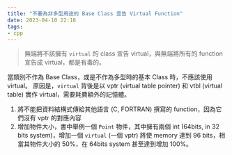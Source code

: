 ```yaml
---
title: "不要為非多型用途的 Base Class 宣告 Virtual Function"
date: 2023-04-10 22:18
tags:
- cpp
---
```


> 無端將不該擁有 `virtual` 的 class 宣告 virtual，與無端將所有的 function 宣告成 virtual，都是有毒的。 

當類別不作為 Base Class，或是不作為多型時的基本 Class 時，不應該使用 virtual。
原因是，`virtual` 背後是以 vptr (virtual table pointer) 和 vtbl (virtual table) 實作 virtual，需要耗費額外的記憶體。
1. 將不能把資料結構式傳給其他語言 (C, FORTRAN) 撰寫的 function，因為它們沒有 vptr 的對應內容
2. 增加物件大小，書中舉例一個 `Point` 物件，其中擁有兩個 int (64bits, in 32 bits system)，增加一個 `virtual` (一個 vptr) 將使 memory 達到 96 bits，相當其物件大小的 50%，在 64bits system 甚至達到增加 100%。
